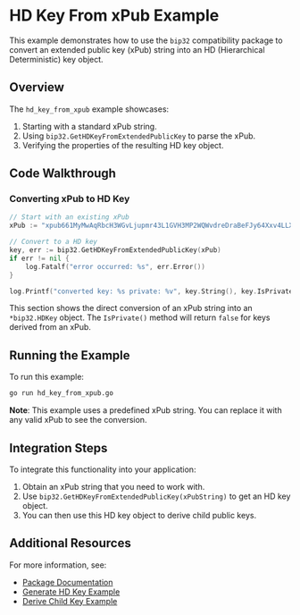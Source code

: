 # HD Key From xPub Example

This example demonstrates how to use the `bip32` compatibility package to convert an extended public key (xPub) string into an HD (Hierarchical Deterministic) key object.

## Overview

The `hd_key_from_xpub` example showcases:
1. Starting with a standard xPub string.
2. Using `bip32.GetHDKeyFromExtendedPublicKey` to parse the xPub.
3. Verifying the properties of the resulting HD key object.

## Code Walkthrough

### Converting xPub to HD Key

```go
// Start with an existing xPub
xPub := "xpub661MyMwAqRbcH3WGvLjupmr43L1GVH3MP2WQWvdreDraBeFJy64Xxv4LLX9ZVWWz3ZjZkMuZtSsc9qH9JZR74bR4PWkmtEvP423r6DJR8kA"

// Convert to a HD key
key, err := bip32.GetHDKeyFromExtendedPublicKey(xPub)
if err != nil {
    log.Fatalf("error occurred: %s", err.Error())
}

log.Printf("converted key: %s private: %v", key.String(), key.IsPrivate())
```

This section shows the direct conversion of an xPub string into an `*bip32.HDKey` object. The `IsPrivate()` method will return `false` for keys derived from an xPub.

## Running the Example

To run this example:

```bash
go run hd_key_from_xpub.go
```

**Note**: This example uses a predefined xPub string. You can replace it with any valid xPub to see the conversion.

## Integration Steps

To integrate this functionality into your application:
1. Obtain an xPub string that you need to work with.
2. Use `bip32.GetHDKeyFromExtendedPublicKey(xPubString)` to get an HD key object.
3. You can then use this HD key object to derive child public keys.

## Additional Resources

For more information, see:
- [Package Documentation](https://pkg.go.dev/github.com/bsv-blockchain/go-sdk/compat/bip32)
- [Generate HD Key Example](../generate_hd_key/)
- [Derive Child Key Example](../derive_child/)